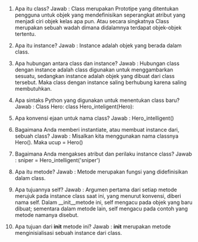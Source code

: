1. Apa itu class?
    Jawab :
        Class merupakan Prototipe yang ditentukan pengguna untuk objek yang mendefinisikan seperangkat atribut yang menjadi ciri objek kelas apa pun. 
        Atau secara singkatnya Class merupakan sebuah wadah dimana didalamnya terdapat objek-objek tertentu.

2. Apa itu instance?
    Jawab :
        Instance adalah objek yang berada dalam class.

3. Apa hubungan antara class dan instance?
    Jawab :
        Hubungan class dengan instance adalah class digunakan untuk menggambarkan sesuatu, sedangkan instance adalah objek yang dibuat dari class tersebut. Maka class dengan instance saling berhubung karena saling membutuhkan.

4. Apa sintaks Python yang digunakan untuk menentukan class baru?
    Jawab :
        Class Hero:
            class Hero_inteligent(Hero): 

5. Apa konvensi ejaan untuk nama class?
    Jawab :
        Hero_intelligent()

6. Bagaimana Anda memberi instantiate, atau membuat instance dari, sebuah class?
    Jawab :
        Misalkan kita menggunakan nama classnya Hero(). Maka ucup = Hero()

7. Bagaimana Anda mengakses atribut dan perilaku instance class?
    Jawab :
        sniper = Hero_intelligent('sniper')

8. Apa itu metode?
    Jawab :
        Metode merupakan fungsi yang didefinisikan dalam class.

9. Apa tujuannya self?
    Jawab :
        Argumen pertama dari setiap metode merujuk pada instance class saat ini, yang menurut konvensi, diberi nama self. Dalam __init__metode ini, self mengacu pada objek yang baru dibuat; sementara dalam metode lain, self mengacu pada contoh yang metode namanya disebut.

10. Apa tujuan dari __init__ metode ini?
    Jawab :
        __init__ merupakan metode menginisialisasi sebuah instance dari class.